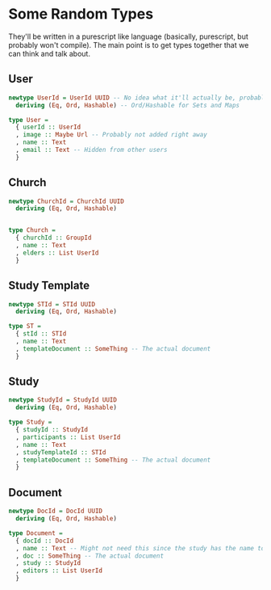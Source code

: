 # Some Random Types
They'll be written in a purescript like language (basically,
purescript, but probably won't compile). The main point is to get types together
that we can think and talk about.


## User
```purescript
newtype UserId = UserId UUID -- No idea what it'll actually be, probably just stick with UUID
  deriving (Eq, Ord, Hashable) -- Ord/Hashable for Sets and Maps

type User =
  { userId :: UserId
  , image :: Maybe Url -- Probably not added right away
  , name :: Text
  , email :: Text -- Hidden from other users
  }
```

## Church
```purescript
newtype ChurchId = ChurchId UUID
  deriving (Eq, Ord, Hashable)


type Church =
  { churchId :: GroupId
  , name :: Text
  , elders :: List UserId
  }
```



## Study Template
```purescript
newtype STId = STId UUID
  deriving (Eq, Ord, Hashable)

type ST =
  { stId :: STId
  , name :: Text
  , templateDocument :: SomeThing -- The actual document
  }
```

## Study
```purescript
newtype StudyId = StudyId UUID
  deriving (Eq, Ord, Hashable)

type Study =
  { studyId :: StudyId
  , participants :: List UserId
  , name :: Text
  , studyTemplateId :: STId
  , templateDocument :: SomeThing -- The actual document
  }
```


## Document
```purescript
newtype DocId = DocId UUID
  deriving (Eq, Ord, Hashable)

type Document =
  { docId :: DocId
  , name :: Text -- Might not need this since the study has the name too
  , doc :: SomeThing -- The actual document
  , study :: StudyId
  , editors :: List UserId
  }
```
